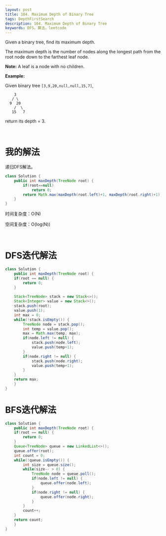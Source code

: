 ```yaml
---
layout: post
title: 104. Maximum Depth of Binary Tree
tags: DepthFirstSearch
description: 104. Maximum Depth of Binary Tree
keywords: DFS，算法，leetcode
---
```


Given a binary tree, find its maximum depth.

The maximum depth is the number of nodes along the longest path from the root node down to the farthest leaf node.

**Note:** A leaf is a node with no children.

**Example:**

Given binary tree `[3,9,20,null,null,15,7]`,

```
    3
   / \
  9  20
    /  \
   15   7
```

return its depth = 3.

<br/>

# 我的解法

递归DFS解法。

```java
class Solution {
    public int maxDepth(TreeNode root) {
        if(root==null)
            return 0;
        return Math.max(maxDepth(root.left)+1, maxDepth(root.right)+1);
    }
}
```

时间复杂度：O(N)

空间复杂度：O(log(N))

<br/>

# DFS迭代解法

```java
class Solution {
    public int maxDepth(TreeNode root) {
    if(root == null) {
        return 0;
    }
    
    Stack<TreeNode> stack = new Stack<>();
    Stack<Integer> value = new Stack<>();
    stack.push(root);
    value.push(1);
    int max = 0;
    while(!stack.isEmpty()) {
        TreeNode node = stack.pop();
        int temp = value.pop();
        max = Math.max(temp, max);
        if(node.left != null) {
            stack.push(node.left);
            value.push(temp+1);
        }
        if(node.right != null) {
            stack.push(node.right);
            value.push(temp+1);
        }
    }
    return max;
    }
}
```

# BFS迭代解法

```java
class Solution {
    public int maxDepth(TreeNode root) {
    if(root == null) {
        return 0;
    }
    Queue<TreeNode> queue = new LinkedList<>();
    queue.offer(root);
    int count = 0;
    while(!queue.isEmpty()) {
        int size = queue.size();
        while(size-- > 0) {
            TreeNode node = queue.poll();
            if(node.left != null) {
                queue.offer(node.left);
            }
            if(node.right != null) {
                queue.offer(node.right);
            }
        }
        count++;
    }
    return count;
    }
}
```

